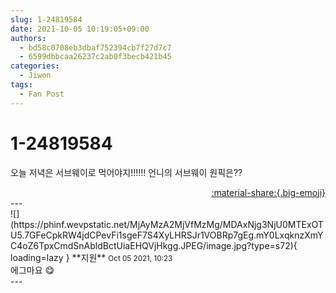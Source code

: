 ```yaml
---
slug: 1-24819584
date: 2021-10-05 10:19:05+09:00
authors:
  - bd58c0708eb3dbaf752394cb7f27d7c7
  - 6599dbbcaa26237c2ab0f3becb421b45
categories:
  - Jiwon
tags:
  - Fan Post
---
```


# 1-24819584

<div class="post-container" markdown="1">
<div class="content-container md-sidebar__scrollwrap" markdown="1">

오늘 저녁은 서브웨이로 먹어야지!!!!!! 언니의 서브웨이 원픽은??

</div>
</div>

<div style="text-align: right;" markdown="1">
<a href="https://weverse.io/fromis9/fanpost/1-24819584" style="text-align: right;">:material-share:{.big-emoji}</a>
</div>
---

<div class="comments-container md-sidebar__scrollwrap" markdown="1">
<div class="comment" markdown="1">
<div class='id-container' markdown="1">
![](https://phinf.wevpstatic.net/MjAyMzA2MjVfMzMg/MDAxNjg3NjU0MTExOTU5.7GFeCpkRW4jdCPevFi1sgeF7S4XyLHRSJr1VOBRp7gEg.mY0LxqknzXmYC4oZ6TpxCmdSnAbldBctUiaEHQVjHkgg.JPEG/image.jpg?type=s72){ loading=lazy }
**<span class="artist">지원</span>** <small>Oct 05 2021, 10:23</small><br>
</div>
<div class='comment-body' markdown="1">
에그마요 😋
</div>
</div>
</div>
---
